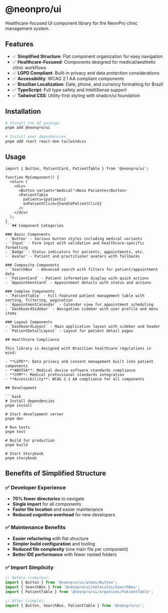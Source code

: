 # @neonpro/ui

Healthcare-focused UI component library for the NeonPro clinic management system.

## Features

- ✅ **Simplified Structure**: Flat component organization for easy navigation
- ✅ **Healthcare-Focused**: Components designed for medical/aesthetic clinic workflows
- ✅ **LGPD Compliant**: Built-in privacy and data protection considerations
- ✅ **Accessibility**: WCAG 2.1 AA compliant components
- ✅ **Brazilian Localization**: Date, phone, and currency formatting for Brazil
- ✅ **TypeScript**: Full type safety and IntelliSense support
- ✅ **Tailwind CSS**: Utility-first styling with shadcn/ui foundation

## Installation

```bash
# Install the UI package
pnpm add @neonpro/ui

# Install peer dependencies
pnpm add react react-dom tailwindcss
```

## Usage

````tsx
import { Button, PatientCard, PatientTable } from '@neonpro/ui';

function MyComponent() {
  return (
    <div>
      <Button variant="medical">Novo Paciente</Button>
      <PatientTable
        patients={patients}
        onPatientClick={handlePatientClick}
      />
    </div>
  );
}
```## Component Categories

### Basic Components
- `Button` - Various button styles including medical variants
- `Input` - Form input with validation and healthcare-specific formatting
- `Badge` - Status indicators for patients, appointments, etc.
- `Avatar` - Patient and practitioner avatars with fallbacks

### Composite Components
- `SearchBox` - Advanced search with filters for patient/appointment data
- `PatientCard` - Patient information display with quick actions
- `AppointmentCard` - Appointment details with status and actions

### Complex Components
- `PatientTable` - Full-featured patient management table with sorting, filtering, pagination
- `AppointmentCalendar` - Calendar view for appointment scheduling
- `DashboardSidebar` - Navigation sidebar with user profile and menu items

### Layout Components
- `DashboardLayout` - Main application layout with sidebar and header
- `PatientDetailLayout` - Layout for patient detail pages

## Healthcare Compliance

This library is designed with Brazilian healthcare regulations in mind:

- **LGPD**: Data privacy and consent management built into patient components
- **ANVISA**: Medical device software standards compliance
- **CFM**: Medical professional standards integration
- **Accessibility**: WCAG 2.1 AA compliance for all components

## Development

```bash
# Install dependencies
pnpm install

# Start development server
pnpm dev

# Run tests
pnpm test

# Build for production
pnpm build

# Start Storybook
pnpm storybook
````

## Benefits of Simplified Structure

### ✅ **Developer Experience**

- **70% fewer directories** to navigate
- **Single import** for all components
- **Faster file location** and easier maintenance
- **Reduced cognitive overhead** for new developers

### ✅ **Maintenance Benefits**

- **Easier refactoring** with flat structure
- **Simpler build configuration** and tooling
- **Reduced file complexity** (one main file per component)
- **Better IDE performance** with fewer nested folders

### ✅ **Import Simplicity**

```typescript
// Before (complex):
import { Button } from '@neonpro/ui/atoms/Button';
import { SearchBox } from '@neonpro/ui/molecules/SearchBox';
import { PatientTable } from '@neonpro/ui/organisms/PatientTable';

// After (simple):
import { Button, SearchBox, PatientTable } from '@neonpro/ui';
```
